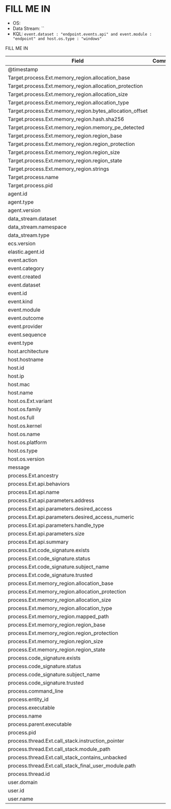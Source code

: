 # FILL ME IN

- OS: 
- Data Stream: ``
- KQL: `event.dataset : "endpoint.events.api" and event.module : "endpoint" and host.os.type : "windows"`

FILL ME IN

| Field | Comment |
|---|---|
| @timestamp |  |
| Target.process.Ext.memory_region.allocation_base |  |
| Target.process.Ext.memory_region.allocation_protection |  |
| Target.process.Ext.memory_region.allocation_size |  |
| Target.process.Ext.memory_region.allocation_type |  |
| Target.process.Ext.memory_region.bytes_allocation_offset |  |
| Target.process.Ext.memory_region.hash.sha256 |  |
| Target.process.Ext.memory_region.memory_pe_detected |  |
| Target.process.Ext.memory_region.region_base |  |
| Target.process.Ext.memory_region.region_protection |  |
| Target.process.Ext.memory_region.region_size |  |
| Target.process.Ext.memory_region.region_state |  |
| Target.process.Ext.memory_region.strings |  |
| Target.process.name |  |
| Target.process.pid |  |
| agent.id |  |
| agent.type |  |
| agent.version |  |
| data_stream.dataset |  |
| data_stream.namespace |  |
| data_stream.type |  |
| ecs.version |  |
| elastic.agent.id |  |
| event.action |  |
| event.category |  |
| event.created |  |
| event.dataset |  |
| event.id |  |
| event.kind |  |
| event.module |  |
| event.outcome |  |
| event.provider |  |
| event.sequence |  |
| event.type |  |
| host.architecture |  |
| host.hostname |  |
| host.id |  |
| host.ip |  |
| host.mac |  |
| host.name |  |
| host.os.Ext.variant |  |
| host.os.family |  |
| host.os.full |  |
| host.os.kernel |  |
| host.os.name |  |
| host.os.platform |  |
| host.os.type |  |
| host.os.version |  |
| message |  |
| process.Ext.ancestry |  |
| process.Ext.api.behaviors |  |
| process.Ext.api.name |  |
| process.Ext.api.parameters.address |  |
| process.Ext.api.parameters.desired_access |  |
| process.Ext.api.parameters.desired_access_numeric |  |
| process.Ext.api.parameters.handle_type |  |
| process.Ext.api.parameters.size |  |
| process.Ext.api.summary |  |
| process.Ext.code_signature.exists |  |
| process.Ext.code_signature.status |  |
| process.Ext.code_signature.subject_name |  |
| process.Ext.code_signature.trusted |  |
| process.Ext.memory_region.allocation_base |  |
| process.Ext.memory_region.allocation_protection |  |
| process.Ext.memory_region.allocation_size |  |
| process.Ext.memory_region.allocation_type |  |
| process.Ext.memory_region.mapped_path |  |
| process.Ext.memory_region.region_base |  |
| process.Ext.memory_region.region_protection |  |
| process.Ext.memory_region.region_size |  |
| process.Ext.memory_region.region_state |  |
| process.code_signature.exists |  |
| process.code_signature.status |  |
| process.code_signature.subject_name |  |
| process.code_signature.trusted |  |
| process.command_line |  |
| process.entity_id |  |
| process.executable |  |
| process.name |  |
| process.parent.executable |  |
| process.pid |  |
| process.thread.Ext.call_stack.instruction_pointer |  |
| process.thread.Ext.call_stack.module_path |  |
| process.thread.Ext.call_stack_contains_unbacked |  |
| process.thread.Ext.call_stack_final_user_module.path |  |
| process.thread.id |  |
| user.domain |  |
| user.id |  |
| user.name |  |

